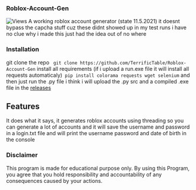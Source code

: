### Roblox-Account-Gen
![Views](https://komarev.com/ghpvc/?username=RobloxAccountGen&label=Views&style=flat-square)
A working roblox account generator (state 11.5.2021) it doesnt bypass the capcha stuff cuz these didnt showed up in my test runs
i have no clue why i made this just had the idea out of no where

### Installation
git clone the repo ```
git clone https://github.com/TerrificTable/Roblox-Account-Gen```
install all requirements (if i upload a run.exe file it will install all requests automaticaly)```
pip install colorama requests wget selenium```
and then just run the .py file i think i will upload the .py src and a compiled .exe file in the [releases](https://github.com/TerrificTable/Roblox-Account-Gen/releases)

## Features
It does what it says, it generates roblox accounts using threading so you can generate a lot of accounts and it will save the username and password in a login.txt file and will print the username password and date of birth in the console

### Disclaimer
This program is made for educational purpose only.
By using this Program, you agree that you hold responsibility and accountability of any consequences caused by your actions.
